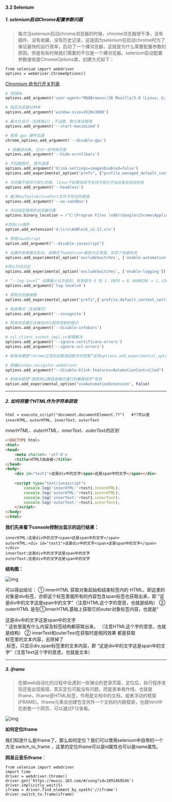#### 3.2 Selenium

##### 1. selenium启动Chrome配置参数问题

>每次当selenium启动chrome浏览器的时候，chrome浏览器很干净，没有插件、没有收藏、没有历史记录，这是因为selenium在启动chrome时为了保证最快的运行效率，启动了一个裸浏览器，这就是为什么需要配置参数的原因，但是有些时候我们需要的不仅是一个裸浏览器。selenium启动配置参数接收是ChromeOptions类，创建方式如下：

```
from selenium import webdriver
options = webdriver.ChromeOptions()
```

[Chromium 命令行开关列表](https://peter.sh/experiments/chromium-command-line-switches/)

```python
# 添加UA
options.add_argument('user-agent="MQQBrowser/26 Mozilla/5.0 (Linux; U; Android 2.3.7; zh-cn; MB200 Build/GRJ22; CyanogenMod-7) AppleWebKit/533.1 (KHTML, like Gecko) Version/4.0 Mobile Safari/533.1"')

# 指定浏览器分辨率
options.add_argument('window-size=1920x3000') 

# 最大化运行（全屏窗口）,不设置，取元素会报错
options.add_argument('--start-maximized')

# 禁用 gpu 硬件加速
chrome_options.add_argument('--disable-gpu') 

 # 隐藏滚动条, 应对一些特殊页面
options.add_argument('--hide-scrollbars')

# 不加载图片, 提升速度
options.add_argument('blink-settings=imagesEnabled=false') 
options.add_experimental_option("prefs", {"profile.managed_default_content_settings.images": 2})

# 浏览器不提供可视化页面. linux下如果系统不支持可视化不加这条会启动失败
options.add_argument('--headless') 

# 解决DevToolsActivePort文件不存在的报错
options.add_argument('--no-sandbox')

# 手动指定使用的浏览器位置
options.binary_location = r"C:\Program Files (x86)\Google\Chrome\Application\chrome.exe" 

#添加crx插件
option.add_extension('d:\crx\AdBlock_v2.17.crx') 

# 禁用JavaScript
option.add_argument("--disable-javascript") 

# 设置开发者模式启动，该模式下webdriver属性为正常值，实现了规避检测
options.add_experimental_option('excludeSwitches', ['enable-automation']) 

#禁止打印日志
options.add_experimental_option('excludeSwitches', ['enable-logging'])

# “--log-level” 设置最小日志级别。有效值为 0 到 3：INFO = 0、WARNING = 1、LOG_ERROR = 2、LOG_FATAL = 3
options.add_argument('log-level=4')

# 禁用浏览器弹窗
options.add_experimental_option("prefs",{'profile.default_content_setting_values':{'notifications' : 2}})

# 隐身模式（无痕模式）
options.add_argument('--incognito')

# 禁用浏览器正在被自动化程序控制的提示
options.add_argument('--disable-infobars')

# ssl_client_socket_impl.cc报错解决
options.add_argument('--ignore-certificate-errors')
options.add_argument('--ignore-ssl-errors')

# 新版本關閉“chrome正受到自動測試軟件的控製”信息options.add_experimental_option("excludeSwitches", ["enable-automation"])

# 隐藏window.navigator.webdriver
options.add_argument("--disable-blink-features=AutomationControlled")

# 新版本關閉“請停用以開發者模式運行的擴展程序”信息
option.add_experimental_option("useAutomationExtension", False)
```

----

##### 2. 如何将整个HTML作为字符串获取

```
html = execute_script("document.documentElement.??")   #??可以是innerHTML、outerHTML、innerText、outerText
```

*innerHTML、outerHTML、innerText、outerText的区别*

```html
<!DOCTYPE html>
<html>
<head>
	<meta charset= 'utf-8'>
	<title>HTML5自由者</title>
</head>
<body>
	<div id="test1">这是div中的文字<span>这是span中的文字</span></div>
 
	<script type="text/javascript">
	 	console.log('innerHTML:'+test1.innerHTML);
	 	console.log('outerHTML:'+test1.outerHTML);
	 	console.log('innerText:'+test1.innerText);
	 	console.log('outerText:'+test1.outerText);
	</script>
</body>
</html>
```

**我们先来看下console控制台显示的运行结果：**

```
innerHTML:这是div中的文字<span>这是span中的文字</span>
outerHTML:<div id="test1">这是div中的文字<span>这是span中的文字</span></div>
innerText:这是div中的文字这是span中的文字
outerText:这是div中的文字这是span中的文字
```

**结构图：**

![img](https://img-blog.csdn.net/20140413221543250)

可以得出结论：
 ① innerHTML 获取对象起始和结束标签内的 HTML，即这里的对象是div标签，亦即这个标签里面所有的内容包含span标签也获取出来，即 “这是div中的文字<span>这是span中的文字</span>”（注意HTML这个字的意思，也就是结构）
 ② outerHTML 是在①innerHTML基础上获取它的outer对象标签内容，也就是“<div id="test1">这是div中的文字<span>这是span中的文字</span></div>” 这些里面有什么内容及标签结构都获取出来。 （注意HTML这个字的意思，也就是结构）
 ②  innerText和outerText在获取时是相同效果 都是获取<div> </div>标签里的文本内容，去除掉了<div> ,<span>标签，只显示div,span标签里的文本内容，即 “这是div中的文字这是span中的文字”（注意Text这个字的意思，也就是文本）

-----

##### 3. iframe

> ​        在做web自动化的过程中会遇到一些弹出的登录页面，定位后，执行程序发现还是出现报错，其实定位可能没有问题，而是表单再作怪，也就是iframe，iframe是HTML标签，作用是文档中的文档，或者浮动的框架(FRAME)。iframe元素会创建包含另外一个文档的内联框架，也就html中在嵌套一个网页，可以通过F12查看。

![img](https://github.com/Dosrui78/Blog-Images/blob/master/2.33.jpg?raw=true "2.33")

**如何定位iframe**

我们知道什么是iframe了，那么如何定位？我们可以使用selenium中自带的一个方法 switch_to_frame ，这里的定位iframe可以是id属性也可以是name属性。

**网易云音乐iframe**：

```
from selenium import webdriver
import time
driver = webdriver.Chrome()
driver.get('https://music.163.com/#/song?id=1891469546')
driver.implicitly_wait(5)
iframe = driver.find_element_by_xpath('//iframe')
driver.switch_to.frame(iframe)
```

